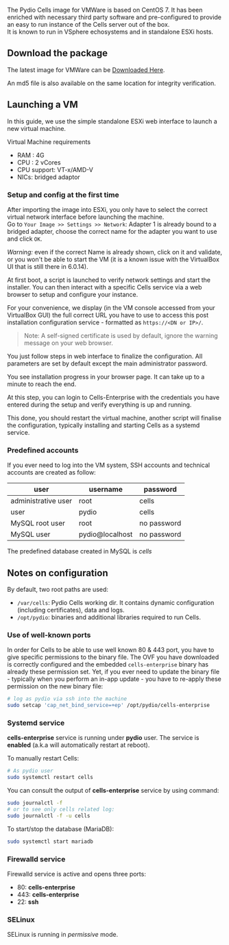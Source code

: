 The Pydio Cells image for VMWare is based on CentOS 7. It has been enriched with necessary third party software and pre-configured to provide an easy to run instance of the Cells server out of the box.  
It is known to run in VSphere echosystems and in standalone ESXi hosts.

## Download the package

The latest image for VMWare can be [Downloaded Here](https://download.pydio.com/latest/cells-enterprise/release/{latest}/vmware/Cells-Enterprise-VMWare-{latest}.zip).

An md5 file is also available on the same location for integrity verification.

## Launching a VM

In this guide, we use the simple standalone ESXi web interface to launch a new virtual machine.

Virtual Machine requirements

- RAM : 4G
- CPU : 2 vCores
- CPU support: VT-x/AMD-V
- NICs: bridged adaptor

### Setup and config at the first time

After importing the image into ESXi, you only have to select the correct virtual network interface before launching the machine.  
Go to `Your Image >> Settings >> Network`: Adapter 1 is already bound to a bridged adapter, choose the correct name for the adapter you want to use and click `OK`.

_Warning:_ even if the correct Name is already shown, click on it and validate, or you won't be able to start the VM (it is a known issue with the VirtualBox UI that is still there in 6.0.14).

At first boot, a script is launched to verify network settings and start the installer. You can then interact with a specific Cells service via a web browser to setup and configure your instance.

For your convenience, we display (in the VM console accessed from your VirtualBox GUI) the full correct URL you have to use to access this post installation configuration service - formatted as `https://<DN or IP>/`.

> Note: A self-signed certificate is used by default, ignore the warning message on your web browser.

You just follow steps in web interface to finalize the configuration. All parameters are set by default except the main administrator password.

You see installation progress in your browser page. It can take up to a minute to reach the end.

At this step, you can login to Cells-Enterprise with the credentials you have entered during the setup and verify everything is up and running.

This done, you should restart the virtual machine, another script will finalise the configuration, typically installing and starting Cells as a systemd service.

### Predefined accounts

If you ever need to log into the VM system, SSH accounts and technical accounts are created as follow:

| user                | username        | password    |
| ------------------- | --------------- | ----------- |
| administrative user | root            | cells       |
| user                | pydio           | cells       |
| MySQL root user     | root            | no password |
| MySQL user          | pydio@localhost | no password |

The predefined database created in MySQL is *cells*

## Notes on configuration

By default, two root paths are used:

- `/var/cells`: Pydio Cells working dir. It contains dynamic configuration (including certificates), data and logs.
- `/opt/pydio`: binaries and additional libraries required to run Cells.

### Use of well-known ports

In order for Cells to be able to use well known 80 & 443 port, you have to give specific permissions to the binary file.
The OVF you have downloaded is correctly configured and the embedded `cells-enterprise` binary has already these permission set. Yet, if you ever need to update the binary file - typically when you perform an in-app update - you have to re-apply these permission on the new binary file:

```sh
# log as pydio via ssh into the machine
sudo setcap 'cap_net_bind_service=+ep' /opt/pydio/cells-enterprise
```

### Systemd service

**cells-enterprise** service is running under **pydio** user. The service is **enabled** (a.k.a will automatically restart at reboot).

To manually restart Cells:

```sh
# As pydio user
sudo systemctl restart cells
```

You can consult the output of **cells-enterprise** service by using command:

```sh
sudo journalctl -f
# or to see only cells related log:
sudo journalctl -f -u cells
```

To start/stop the database (MariaDB):

```sh
sudo systemctl start mariadb
```

### Firewalld service

Firewalld service is active and opens three ports:

- 80: **cells-enterprise**
- 443: **cells-enterprise**
- 22: **ssh**

### SELinux

SELinux is running in *permissive* mode.

